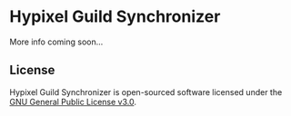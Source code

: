 Hypixel Guild Synchronizer
==========================

More info coming soon...

## License

Hypixel Guild Synchronizer is open-sourced software licensed under the [GNU General Public License v3.0](http://www.gnu.org/licenses/gpl.html).
